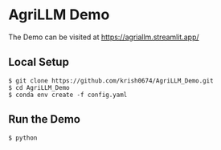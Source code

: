 # AgriLLM Demo
The Demo can be visited at https://agriallm.streamlit.app/
## Local Setup
```
$ git clone https://github.com/krish0674/AgriLLM_Demo.git
$ cd AgriLLM_Demo
$ conda env create -f config.yaml
```
## Run the Demo
```
$ python 
```
